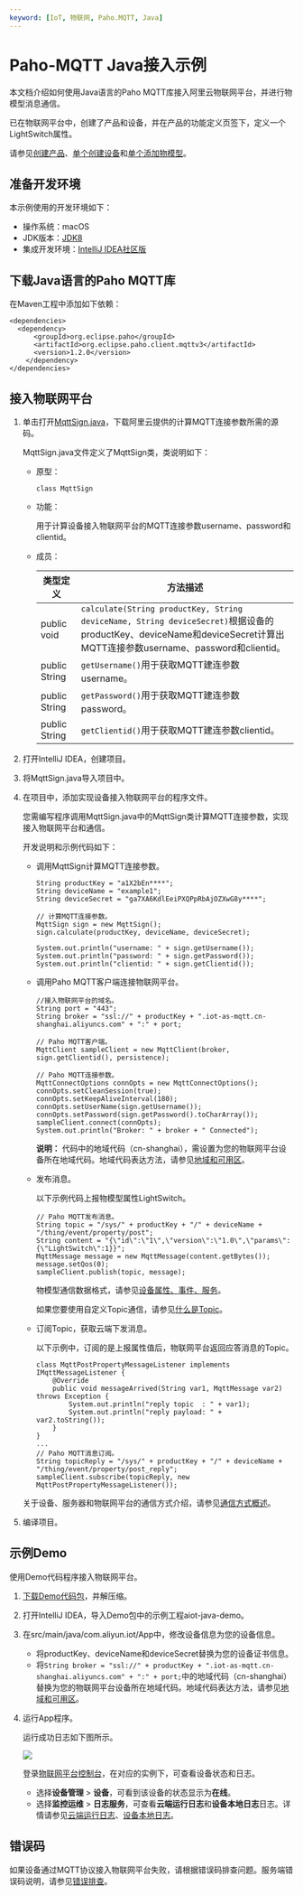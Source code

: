 ```yaml
---
keyword: [IoT, 物联网, Paho.MQTT, Java]
---
```


# Paho-MQTT Java接入示例

本文档介绍如何使用Java语言的Paho MQTT库接入阿里云物联网平台，并进行物模型消息通信。

已在物联网平台中，创建了产品和设备，并在产品的功能定义页签下，定义一个LightSwitch属性。

请参见[创建产品](/cn.zh-CN/设备接入/创建产品.md)、[单个创建设备](/cn.zh-CN/设备接入/创建设备/单个创建设备.md)和[单个添加物模型](/cn.zh-CN/设备管理/物模型/单个添加物模型.md)。

## 准备开发环境

本示例使用的开发环境如下：

-   操作系统：macOS
-   JDK版本：[JDK8](https://www.oracle.com/technetwork/pt/java/javase/downloads/jdk8-downloads-2133151.html)
-   集成开发环境：[IntelliJ IDEA社区版](https://www.jetbrains.com/idea/)

## 下载Java语言的Paho MQTT库

在Maven工程中添加如下依赖：

```
<dependencies>
  <dependency>
      <groupId>org.eclipse.paho</groupId>
      <artifactId>org.eclipse.paho.client.mqttv3</artifactId>
      <version>1.2.0</version>
    </dependency>
</dependencies>
```

## 接入物联网平台

1.  单击打开[MqttSign.java](http://code.aliyun.com/edward.yangx/public-docs/wikis/user-guide/linkkit/Paho_MQTT_Guide/MqttSign.java)，下载阿里云提供的计算MQTT连接参数所需的源码。

    MqttSign.java文件定义了MqttSign类，类说明如下：

    -   原型：

        ```
        class MqttSign
        ```

    -   功能：

        用于计算设备接入物联网平台的MQTT连接参数username、password和clientid。

    -   成员：

        |类型定义|方法描述|
        |----|----|
        |public void|`calculate(String productKey, String deviceName, String deviceSecret)`根据设备的productKey、deviceName和deviceSecret计算出MQTT连接参数username、password和clientid。 |
        |public String|`getUsername()`用于获取MQTT建连参数username。 |
        |public String|`getPassword()`用于获取MQTT建连参数password。 |
        |public String|`getClientid()`用于获取MQTT建连参数clientid。 |

2.  打开IntelliJ IDEA，创建项目。

3.  将MqttSign.java导入项目中。

4.  在项目中，添加实现设备接入物联网平台的程序文件。

    您需编写程序调用MqttSign.java中的MqttSign类计算MQTT连接参数，实现接入物联网平台和通信。

    开发说明和示例代码如下：

    -   调用MqttSign计算MQTT连接参数。

        ```
        String productKey = "a1X2bEn****";
        String deviceName = "example1";
        String deviceSecret = "ga7XA6KdlEeiPXQPpRbAjOZXwG8y****";
        
        // 计算MQTT连接参数。
        MqttSign sign = new MqttSign();
        sign.calculate(productKey, deviceName, deviceSecret);
        
        System.out.println("username: " + sign.getUsername());
        System.out.println("password: " + sign.getPassword());
        System.out.println("clientid: " + sign.getClientid());
        ```

    -   调用Paho MQTT客户端连接物联网平台。

        ```
        //接入物联网平台的域名。
        String port = "443";
        String broker = "ssl://" + productKey + ".iot-as-mqtt.cn-shanghai.aliyuncs.com" + ":" + port;
        
        // Paho MQTT客户端。
        MqttClient sampleClient = new MqttClient(broker, sign.getClientid(), persistence);
        
        // Paho MQTT连接参数。
        MqttConnectOptions connOpts = new MqttConnectOptions();
        connOpts.setCleanSession(true);
        connOpts.setKeepAliveInterval(180);
        connOpts.setUserName(sign.getUsername());
        connOpts.setPassword(sign.getPassword().toCharArray());
        sampleClient.connect(connOpts);
        System.out.println("Broker: " + broker + " Connected");
        ```

        **说明：** 代码中的地域代码（cn-shanghai），需设置为您的物联网平台设备所在地域代码。地域代码表达方法，请参见[地域和可用区](/cn.zh-CN/产品简介/地域和可用区.md)。

    -   发布消息。

        以下示例代码上报物模型属性LightSwitch。

        ```
        // Paho MQTT发布消息。
        String topic = "/sys/" + productKey + "/" + deviceName + "/thing/event/property/post";
        String content = "{\"id\":\"1\",\"version\":\"1.0\",\"params\":{\"LightSwitch\":1}}";
        MqttMessage message = new MqttMessage(content.getBytes());
        message.setQos(0);
        sampleClient.publish(topic, message);
        ```

        物模型通信数据格式，请参见[设备属性、事件、服务](/cn.zh-CN/设备管理/Alink协议/设备属性、事件、服务.md)。

        如果您要使用自定义Topic通信，请参见[什么是Topic](/cn.zh-CN/设备接入/消息通信Topic/什么是Topic.md)。

    -   订阅Topic，获取云端下发消息。

        以下示例中，订阅的是上报属性值后，物联网平台返回应答消息的Topic。

        ```
        class MqttPostPropertyMessageListener implements IMqttMessageListener {
            @Override
            public void messageArrived(String var1, MqttMessage var2) throws Exception {
                System.out.println("reply topic  : " + var1);
                System.out.println("reply payload: " + var2.toString());
            }
        }
        ...
        // Paho MQTT消息订阅。
        String topicReply = "/sys/" + productKey + "/" + deviceName + "/thing/event/property/post_reply";
        sampleClient.subscribe(topicReply, new MqttPostPropertyMessageListener());
        ```

    关于设备、服务器和物联网平台的通信方式介绍，请参见[通信方式概述](/cn.zh-CN/消息通信/通信方式概述.md)。

5.  编译项目。


## 示例Demo

使用Demo代码程序接入物联网平台。

1.  [下载Demo代码包](http://code.aliyun.com/edward.yangx/public-docs/wikis/user-guide/linkkit/Paho_MQTT_Guide/aiot-java-demo.zip)，并解压缩。

2.  打开IntelliJ IDEA，导入Demo包中的示例工程aiot-java-demo。

3.  在src/main/java/com.aliyun.iot/App中，修改设备信息为您的设备信息。

    -   将productKey、deviceName和deviceSecret替换为您的设备证书信息。
    -   将`String broker = "ssl://" + productKey + ".iot-as-mqtt.cn-shanghai.aliyuncs.com" + ":" + port;`中的地域代码（cn-shanghai）替换为您的物联网平台设备所在地域代码。地域代码表达方法，请参见[地域和可用区](/cn.zh-CN/产品简介/地域和可用区.md)。
4.  运行App程序。

    运行成功日志如下图所示。

    ![](https://static-aliyun-doc.oss-cn-hangzhou.aliyuncs.com/assets/img/zh-CN/6131649951/p72437.png)

    登录[物联网平台控制台](http://iot.console.aliyun.com/)，在对应的实例下，可查看设备状态和日志。

    -   选择**设备管理** \> **设备**，可看到该设备的状态显示为**在线**。
    -   选择**监控运维** \> **日志服务**，可查看**云端运行日志**和**设备本地日志**日志。详情请参见[云端运行日志](/cn.zh-CN/监控运维/日志服务/云端运行日志.md)、[设备本地日志](/cn.zh-CN/监控运维/日志服务/设备本地日志.md)。

## 错误码

如果设备通过MQTT协议接入物联网平台失败，请根据错误码排查问题。服务端错误码说明，请参见[错误排查](/cn.zh-CN/最佳实践/设备接入/使用Paho接入物联网平台/错误排查.md)。

